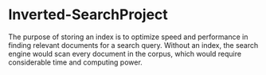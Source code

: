 # Inverted-SearchProject
The purpose of storing an index is to optimize speed and performance in finding relevant documents for a search query. Without an index, the search engine would scan every document in the corpus, which would require considerable time and computing power. 

